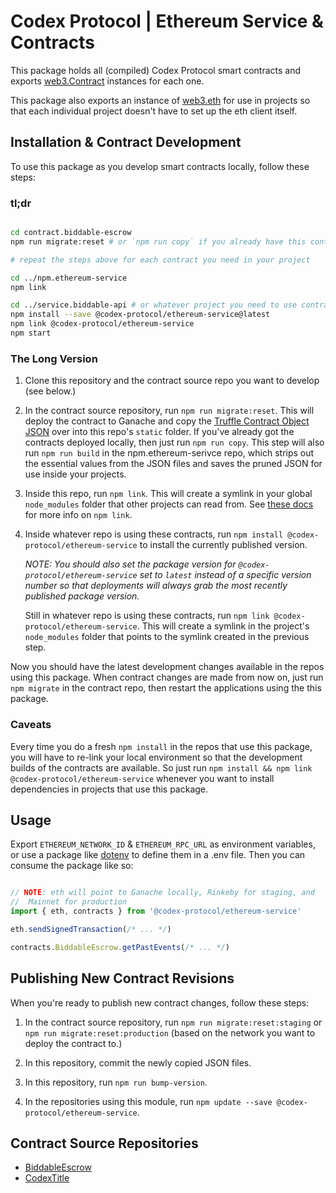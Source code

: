 # Codex Protocol | Ethereum Service & Contracts

This package holds all (compiled) Codex Protocol smart contracts and exports
[web3.Contract](http://web3js.readthedocs.io/en/1.0/web3-eth-contract.html)
instances for each one.

This package also exports an instance of
[web3.eth](http://web3js.readthedocs.io/en/1.0/web3-eth.html) for use in
projects so that each individual project doesn't have to set up the eth client
itself.


## Installation & Contract Development

To use this package as you develop smart contracts locally, follow these steps:

### tl;dr
```bash

cd contract.biddable-escrow
npm run migrate:reset # or `npm run copy` if you already have this contract deployed

# repeat the steps above for each contract you need in your project

cd ../npm.ethereum-service
npm link

cd ../service.biddable-api # or whatever project you need to use contracts in
npm install --save @codex-protocol/ethereum-service@latest
npm link @codex-protocol/ethereum-service
npm start

```

### The Long Version

1. Clone this repository and the contract source repo you want to develop
   (see below.)

1. In the contract source repository, run `npm run migrate:reset`. This will
   deploy the contract to Ganache and copy the
   [Truffle Contract Object JSON](https://github.com/trufflesuite/truffle-contract-schema)
   over into this repo's `static` folder. If you've already got the contracts
   deployed locally, then just run `npm run copy`. This step will also run
   `npm run build` in the npm.ethereum-serivce repo, which strips out the
   essential values from the JSON files and saves the pruned JSON for use inside
   your projects.

1. Inside this repo, run `npm link`. This will create a symlink in your global
   `node_modules` folder that other projects can read from. See
   [these docs](https://docs.npmjs.com/cli/link) for more info on `npm link`.

1. Inside whatever repo is using these contracts, run
   `npm install @codex-protocol/ethereum-service` to install the currently
   published version.

   _NOTE: You should also set the package version for
   `@codex-protocol/ethereum-service` set to `latest` instead of a specific
   version number so that deployments will always grab the most recently
   published package version._

   Still in whatever repo is using these contracts, run
   `npm link @codex-protocol/ethereum-service`. This will create a symlink in
   the project's `node_modules` folder that points to the symlink created in the
   previous step.

Now you should have the latest development changes available in the repos using
this package. When contract changes are made from now on, just run `npm migrate`
in the contract repo, then restart the applications using the this package.

### Caveats

Every time you do a fresh `npm install` in the repos that use this package, you
will have to re-link your local environment so that the development builds of
the contracts are available. So just run
`npm install && npm link @codex-protocol/ethereum-service` whenever you want to
install dependencies in projects that use this package.


## Usage

Export `ETHEREUM_NETWORK_ID` & `ETHEREUM_RPC_URL` as environment variables, or
use a package like [dotenv](https://www.npmjs.com/package/dotenv) to define them
in a .env file. Then you can consume the package like so:

```javascript

// NOTE: eth will point to Ganache locally, Rinkeby for staging, and
//  Mainnet for production
import { eth, contracts } from '@codex-protocol/ethereum-service'

eth.sendSignedTransaction(/* ... */)

contracts.BiddableEscrow.getPastEvents(/* ... */)

```


## Publishing New Contract Revisions

When you're ready to publish new contract changes, follow these steps:

1. In the contract source repository, run `npm run migrate:reset:staging` or
   `npm run migrate:reset:production` (based on the network you want to deploy
   the contract to.)

1. In this repository, commit the newly copied JSON files.

1. In this repository, run `npm run bump-version`.

1. In the repositories using this module, run
   `npm update --save @codex-protocol/ethereum-service`.

## Contract Source Repositories
- [BiddableEscrow](https://github.com/codex-protocol/contract.biddable-escrow)
- [CodexTitle](https://github.com/codex-protocol/contract.codex-title)
